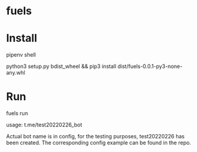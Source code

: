 # fuels

# Install
pipenv shell

python3 setup.py bdist_wheel && pip3 install dist/fuels-0.0.1-py3-none-any.whl

# Run
fuels run

usage: t.me/test20220226_bot

Actual bot name is in config, for the testing purposes, test20220226 has been created. The corresponding config example can be found in the repo.
